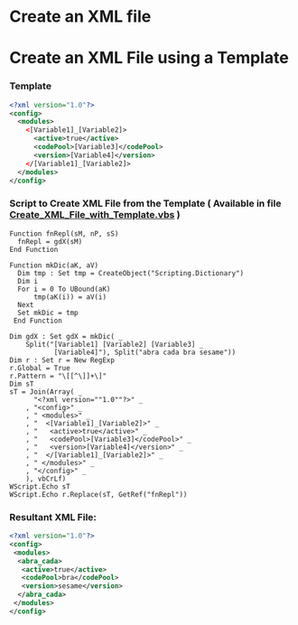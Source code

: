 # Create an XML file


# Create an XML File using a Template

### Template
```xml
<?xml version="1.0"?>  
<config>
  <modules>
    <[Variable1]_[Variable2]>
      <active>true</active>
      <codePool>[Variable3]</codePool>
      <version>[Variable4]</version>
    </[Variable1]_[Variable2]>
  </modules>
</config>
```

### Script to Create XML File from the Template ( Available in file [Create_XML_File_with_Template.vbs](https://github.com/MikeMyers59/MikeMyers59/blob/main/XML/Create_XML_File_with_Template.vbs) )
```vbscript
Function fnRepl(sM, nP, sS)
  fnRepl = gdX(sM)
End Function

Function mkDic(aK, aV)
  Dim tmp : Set tmp = CreateObject("Scripting.Dictionary")
  Dim i
  For i = 0 To UBound(aK)
      tmp(aK(i)) = aV(i)
  Next
  Set mkDic = tmp
 End Function

Dim gdX : Set gdX = mkDic( _
    Split("[Variable1] [Variable2] [Variable3] _
           [Variable4]"), Split("abra cada bra sesame")) 
Dim r : Set r = New RegExp
r.Global = True
r.Pattern = "\[[^\]]+\]" 
Dim sT
sT = Join(Array( _
      "<?xml version=""1.0""?>" _
    , "<config>" _
    , " <modules>" _
    , "  <[Variable1]_[Variable2]>" _
    , "   <active>true</active>" _
    , "   <codePool>[Variable3]</codePool>" _
    , "   <version>[Variable4]</version>" _
    , "  </[Variable1]_[Variable2]>" _
    , " </modules>" _
    , "</config>" _
    ), vbCrLf)
WScript.Echo sT
WScript.Echo r.Replace(sT, GetRef("fnRepl"))
```

### Resultant XML File:
```xml
<?xml version="1.0"?>
<config>
 <modules>
  <abra_cada>
   <active>true</active>
   <codePool>bra</codePool>
   <version>sesame</version>
  </abra_cada>
 </modules>
</config>
```
